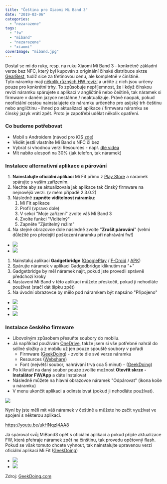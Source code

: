 ```yaml
---
title: "Čeština pro Xiaomi Mi Band 3"
date: "2019-03-06"
categories: 
  - "nezarazene"
tags: 
  - "fw"
  - "miband"
  - "nezarazene"
  - "xiaomi"
coverImage: "miband.jpg"
---
```


Dostal se mi do ruky, resp. na ruku Xiaomi Mi Band 3 - konkrétně základní verze bez NFC, který byl kupován z originální čínské distribuce skrze [GearBest](https://cz.gearbest.com/xiaomi-_gear/), tudíž sice za třetinovou cenu, ale kompletně v čínštině.  
Tyto náramky mají [několik různých HW revizí](https://vk.com/pages?oid=-137602336&p=%D0%92%D0%B8%D0%B4%D1%8B_Mi_Band_3) a určité z nich jsou určeny pouze pro konkrétní trhy. To způsobuje nepříjemnost, že i když čínskou revizi náramku spárujete s aplikací v angličtině nebo češtině, tak náramek si firmware v daném jazyce nestáhne / neaktualizuje. Právě naopak, pokud neoficiální cestou nainstalujete do náramku určeného pro asijský trh češtinu nebo angličtinu - ihned po aktualizaci aplikace / firmwaru náramku se čínský jazyk vrátí zpět. Proto je zapotřebí udělat několik opatření.

### Co budeme potřebovat

- Mobil s Androidem (návod pro iOS [zde](https://geekdoing.com/threads/czech-firmware-2-3-0-6.386/#post-9758))
- Vědět jestli vlastníte Mi Band s NFC či bez
- Vybrat si vhodnou verzi Resources - např. [dle videa](https://www.youtube.com/playlist?list=PL9XdbwYhkTugurq9B3v--TX2Xy1HKler4)
- Mít nabito alespoň na 30% (jak telefon, tak náramek)

### Instalace alternativní aplikace a párování

1. **Nainstalujte oficiální aplikaci** Mi Fit přímo z [Play Store](https://play.google.com/store/apps/details?id=com.xiaomi.hm.health&hl=cs) a náramek spárujte s vaším zařízením.
2. Nechte aby se aktualizovala jak aplikace tak čínský firmware na nejnovější verzi. (v mém případě 2.3.0.2)
3. Následně **zapněte viditelnost náramku**:
    1. Mi Fit aplikace
    2. Profil (vpravo dole)
    3. V sekci "Moje zařízení" zvolte váš Mi Band 3
    4. Zvolte funkci "Viditelný"
    5. Zapněte "Zjistitelný režim"
4. Na stejné obrazovce dole následně zvolte "**Zrušit párování**" (velmi důležité pro předejití poškození náramku při nahrávání fw!)

- ![](images/1.jpg)
- ![](images/2.jpg)

1. Nainstaluj aplikaci **Gadgetbridge** ([GooglePlay](https://play.google.com/store/apps/details?id=ee.aegrel.gadgetbridge&hl=cs) / [F-Droid](https://f-droid.org/packages/nodomain.freeyourgadget.gadgetbridge/) / [APK](https://geekdoing.com/forums/gadgetbridge.11/))
2. Spárujte náramek v aplikaci Gadgedbridge kliknutím na "**+**"
3. Gadgetbridge by měl náramek najít, pokud jste provedli správně předchozí kroky
4. Nastavení Mi Band v této aplikaci můžete přeskočit, pokud ji nehodláte používat (stačí dát šipku zpět)
5. Na úvodní obrazovce by mělo pod náramkem být napsáno "Připojeno"  
    

- ![](images/3.jpg)
- ![](images/4.1.jpg)
- ![](images/5.jpg)

### Instalace českého firmware

- Libovolným způsobem přesuňte soubory do mobilu.
- Já například používám [OneDrive](https://onedrive.live.com?invref=34ccf43311348c66&invscr=90), takže jsem si vše potřebné nahrál do sdílné složky a z mobilu už jen pouze spouště soubory v pořadí
    - Firmware ([GeekDoing](https://geekdoing.com/threads/czech-firmware-2-3-0-6.386/#post-9679)) - zvolte dle své verze náramku
    - Resources ([Webshare](https://webshare.cz/#/folder/2Xi3ei6377))
    - Font (největší soubor, nahrávání trvá cca 5 minut) - ([GeekDoing](https://geekdoing.com/attachments/wuhan_2-2-0-14_font-zip.3156/?hash=8932b75c2b86733ee351f42e1d7a5c3c))
- Po kliknutí na daný soubor pouze zvolíte možnost **Otevřít skrze - Instalátor FW/App** a dáte Instalovat
- Následně můžete na hlavní obrazovce náramek "Odpárovat" (ikona koše u náramku)
- V menu ukončit aplikaci a odinstalovat (pokud ji nehodláte používat).

![](images/6.jpg)

Nyní by jste měli mít váš náramek v češtině a můžete ho začít využívat ve spojení s některou aplikací.

https://youtu.be/ukHNqzI4AA8

Já spároval svůj MiBand3 opět s oficiální aplikací a pokud přijde aktualizace FW, která přehraje náramek zpět na čínštinu, tak provedu opětovný flash.  
Pokud se však tomuto chcete vyhnout, tak nainstalujte upravenou verzi oficiální aplikaci Mi Fit ([GeekDoing](https://geekdoing.com/forums/mi-fit.12/))

- ![](images/IMG_20190218_210522.jpg)
- ![](images/IMG_20190219_083933.jpg)

Zdroj: [GeekDoing.com](https://geekdoing.com/forums/)
